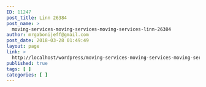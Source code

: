```yaml
---
ID: 11247
post_title: Linn 26384
post_name: >
  moving-services-moving-services-moving-services-linn-26384
author: mrgabonijeff@gmail.com
post_date: 2018-03-28 01:49:49
layout: page
link: >
  http://localhost/wordpress/moving-services-moving-services-moving-services-linn-26384/
published: true
tags: [ ]
categories: [ ]
---
```

